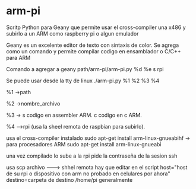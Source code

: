 # arm-pi


Scritp Python para Geany que permite usar el cross-compiler una x486 y subirlo a un ARM como raspberry pi o algun emulador 

Geany es un excelente editor de texto con sintaxis de color.
Se agrega como un comando y permite compilar codigo en ensamblador o C/C++ para ARM

Comando a agregar a geany
path/arm-pi/arm-pi.py %d %e s rpi

Se puede usar desde la tty de linux
./arm-pi.py %1 %2 %3 %4

%1 ->path

%2 ->nombre_archivo

%3 -> s codigo en assembler ARM.
      c codigo en c ARM.
      
%4  -->rpi  (usa la sheel remota de raspbian para subirlo).
    
      
usa el cross-compiler instalado
sudo apt-get install arm-linux-gnueabihf  -> para procesadores ARM
sudo apt-get install arm-linux-gnueabi

una vez compilado lo sube a la rpi pide la contraseña de la sesion ssh

usa scp archivo ---> shhel remota
hay que editar en el script
host="host de su rpi o dispositivo con arm no probado en celulares por ahora"
destino=carpeta de destino  /home/pi generalmente





